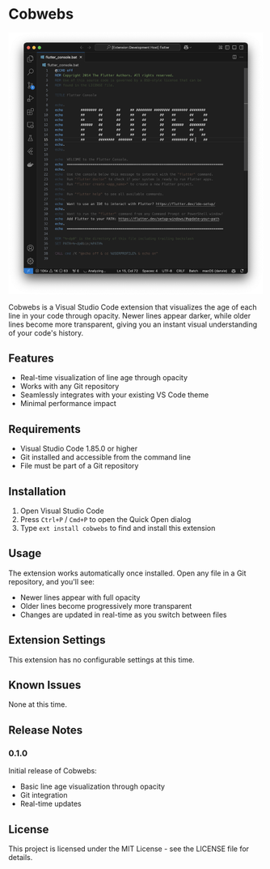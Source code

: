 # Cobwebs

<img src="screenshot.png" />

Cobwebs is a Visual Studio Code extension that visualizes the age of each line in your code through opacity. Newer lines appear darker, while older lines become more transparent, giving you an instant visual understanding of your code's history.

## Features

- Real-time visualization of line age through opacity
- Works with any Git repository
- Seamlessly integrates with your existing VS Code theme
- Minimal performance impact

## Requirements

- Visual Studio Code 1.85.0 or higher
- Git installed and accessible from the command line
- File must be part of a Git repository

## Installation

1. Open Visual Studio Code
2. Press `Ctrl+P` / `Cmd+P` to open the Quick Open dialog
3. Type `ext install cobwebs` to find and install this extension

## Usage

The extension works automatically once installed. Open any file in a Git repository, and you'll see:

- Newer lines appear with full opacity
- Older lines become progressively more transparent
- Changes are updated in real-time as you switch between files

## Extension Settings

This extension has no configurable settings at this time.

## Known Issues

None at this time.

## Release Notes

### 0.1.0

Initial release of Cobwebs:
- Basic line age visualization through opacity
- Git integration
- Real-time updates

## License

This project is licensed under the MIT License - see the LICENSE file for details.